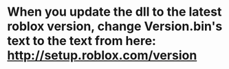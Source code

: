 # When you update the dll to the latest roblox version, change Version.bin's text to the text from here: http://setup.roblox.com/version
